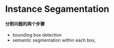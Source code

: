 # Instance Segamentation

#### 分割问题的两个步骤 

- bounding box detection
-  semantic segmentation within each box,